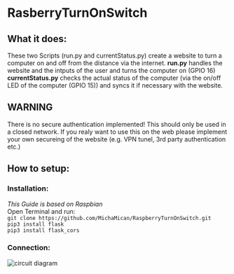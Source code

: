 # RasberryTurnOnSwitch
  
## What it does:
These two Scripts (run.py and currentStatus.py) create a website to turn a computer on and off from the distance via the internet. 
**run.py** handles the website and the intputs of the user and turns the computer on (GPIO 16)  
**currentStatus.py** checks the actual status of the computer (via the on/off LED of the computer (GPIO 15)) and syncs it if necessary with the website.
  
## WARNING
There is no secure authentication implemented! This should only be used in a closed network. If you realy want to use this on the web please implement your own secureing of the website (e.g. VPN tunel, 3rd party authentication etc.)
  
## How to setup:

### Installation:
_This Guide is based on Raspbian_  
Open Terminal and run:  
``git clone https://github.com/MichaMican/RaspberryTurnOnSwitch.git``  
``pip3 install flask``   
``pip3 install flask_cors``  

### Connection:  
![circuit diagram](https://i.imgur.com/lRkw57g.png)




